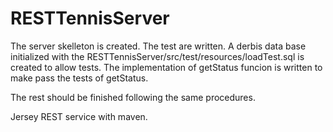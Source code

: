 # RESTTennisServer

The server skelleton is created.
The test are written.
A derbis data base initialized with the RESTTennisServer/src/test/resources/loadTest.sql
is created to allow tests.
The implementation of getStatus funcion is written to make pass the tests of getStatus.

The rest should be finished following the same procedures.

Jersey REST service with maven.
